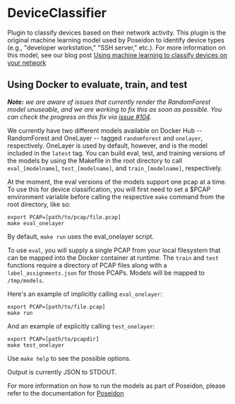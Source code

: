 # DeviceClassifier

Plugin to classify devices based on their network activity. This plugin is the
original machine learning model used by Poseidon to identify device types (e.g.,
"developer workstation," "SSH server," etc.). For more information on this model, 
see our blog post [Using machine learning to classify devices on your network](https://blog.cyberreboot.org/using-machine-learning-to-classify-devices-on-your-network-e9bb98cbfdb6)


## Using Docker to evaluate, train, and test

_**Note:** we are aware of issues that currently render the RandomForest model
unuseable, and we are working to fix this as soon as possible. You can check the 
progress on this fix via [issue #104](https://github.com/CyberReboot/PoseidonML/issues/104)._

We currently have two different models available on Docker Hub -- RandomForest and 
OneLayer -- tagged `randomforest` and `onelayer`, respectively. OneLayer is used by 
default, however, and is the model included in the `latest` tag. You can build 
eval, test, and training versions of the models by using the Makefile in the root
directory to call `eval_[modelname]`, `test_[modelname]`, and `train_[modelname]`, 
respectively. 

At the moment, the eval versions of the models support one pcap at a time. To use
this for device classification, you will first need to set a $PCAP environment 
variable before calling the respective `make` command from the root directory, like 
so:

```
export PCAP=[path/to/pcap/file.pcap]
make eval_onelayer
```
By default, `make run` uses the eval_onelayer script.

To use `eval`, you will supply a single PCAP from your local filesystem that can 
be mapped into the Docker container at runtime.  The `train` and `test` functions
require a directory of PCAP files along with a `label_assignments.json` for
those PCAPs. Models will be mapped to `/tmp/models`.

Here's an example of implicitly calling `eval_onelayer`:
```
export PCAP=[path/to/file.pcap]
make run
```

And an example of explicitly calling `test_onelayer`:
```
export PCAP=[path/to/pcapdir]
make test_onelayer
```

Use `make help` to see the possible options.

Output is currently JSON to STDOUT.

For more information on how to run the models as part of Poseidon, please refer 
to the documentation for [Poseidon](https://github.com/CyberReboot/poseidon)
